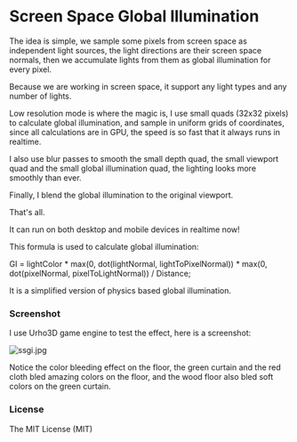 # Screen Space Global Illumination
The idea is simple, we sample some pixels from screen space as independent light sources, the light directions are their screen space normals, then we accumulate lights from them as global illumination for every pixel.

Because we are working in screen space, it support any light types and any number of lights.

Low resolution mode is where the magic is, I use small quads (32x32 pixels) to calculate global illumination, and sample in uniform grids of coordinates, since all calculations are in GPU, the speed is so fast that it always runs in realtime.

I also use blur passes to smooth the small depth quad, the small viewport quad and the small global illumination quad, the lighting looks more smoothly than ever.

Finally, I blend the global illumination to the original viewport.

That's all.

It can run on both desktop and mobile devices in realtime now!

This formula is used to calculate global illumination:

GI = lightColor * max(0, dot(lightNormal, lightToPixelNormal)) * max(0, dot(pixelNormal, pixelToLightNormal)) / Distance;

It is a simplified version of physics based global illumination.

### Screenshot
I use Urho3D game engine to test the effect, here is a screenshot:

![ssgi.jpg](http://www.mesh-online.net/ssgi.jpg)

Notice the color bleeding effect on the floor, the green curtain and the red cloth bled amazing colors on the floor, and the wood floor also bled soft colors on the green curtain.

### License
The MIT License (MIT)
